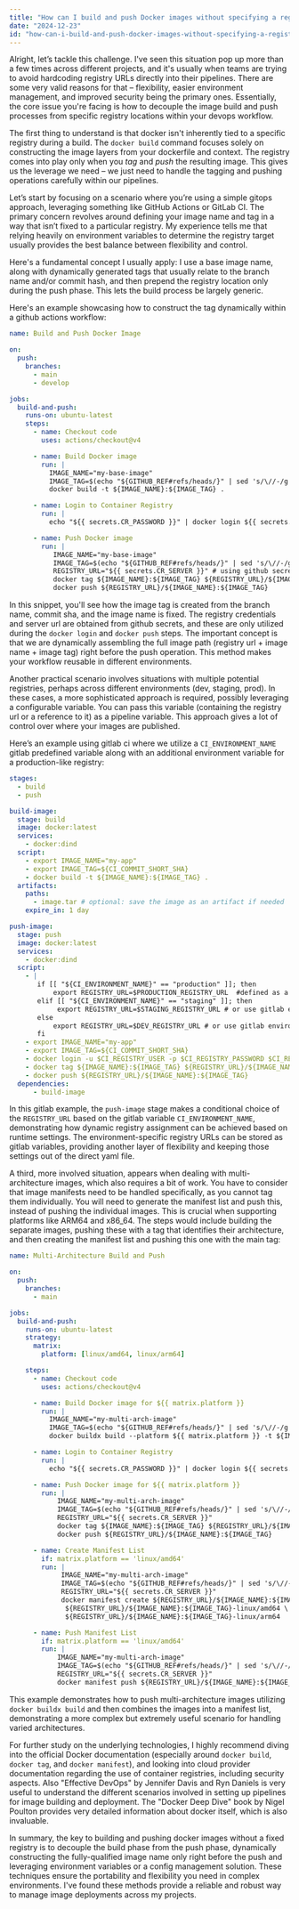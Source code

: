 ```yaml
---
title: "How can I build and push Docker images without specifying a registry in a DevOps pipeline?"
date: "2024-12-23"
id: "how-can-i-build-and-push-docker-images-without-specifying-a-registry-in-a-devops-pipeline"
---
```


Alright, let’s tackle this challenge. I've seen this situation pop up more than a few times across different projects, and it's usually when teams are trying to avoid hardcoding registry URLs directly into their pipelines. There are some very valid reasons for that – flexibility, easier environment management, and improved security being the primary ones. Essentially, the core issue you're facing is how to decouple the image build and push processes from specific registry locations within your devops workflow.

The first thing to understand is that docker isn't inherently tied to a specific registry during a build. The `docker build` command focuses solely on constructing the image layers from your dockerfile and context. The registry comes into play only when you *tag* and *push* the resulting image. This gives us the leverage we need – we just need to handle the tagging and pushing operations carefully within our pipelines.

Let’s start by focusing on a scenario where you’re using a simple gitops approach, leveraging something like GitHub Actions or GitLab CI. The primary concern revolves around defining your image name and tag in a way that isn’t fixed to a particular registry. My experience tells me that relying heavily on environment variables to determine the registry target usually provides the best balance between flexibility and control.

Here's a fundamental concept I usually apply: I use a base image name, along with dynamically generated tags that usually relate to the branch name and/or commit hash, and then prepend the registry location only during the push phase. This lets the build process be largely generic.

Here's an example showcasing how to construct the tag dynamically within a github actions workflow:

```yaml
name: Build and Push Docker Image

on:
  push:
    branches:
      - main
      - develop

jobs:
  build-and-push:
    runs-on: ubuntu-latest
    steps:
      - name: Checkout code
        uses: actions/checkout@v4

      - name: Build Docker image
        run: |
          IMAGE_NAME="my-base-image"
          IMAGE_TAG=$(echo "${GITHUB_REF#refs/heads/}" | sed 's/\//-/g')-${GITHUB_SHA::8} #extract branch, replace slashes and truncate commit hash
          docker build -t ${IMAGE_NAME}:${IMAGE_TAG} .

      - name: Login to Container Registry
        run: |
          echo "${{ secrets.CR_PASSWORD }}" | docker login ${{ secrets.CR_SERVER }} -u ${{ secrets.CR_USERNAME }} --password-stdin

      - name: Push Docker image
        run: |
           IMAGE_NAME="my-base-image"
           IMAGE_TAG=$(echo "${GITHUB_REF#refs/heads/}" | sed 's/\//-/g')-${GITHUB_SHA::8} #extract branch, replace slashes and truncate commit hash
           REGISTRY_URL="${{ secrets.CR_SERVER }}" # using github secret to obtain registry url
           docker tag ${IMAGE_NAME}:${IMAGE_TAG} ${REGISTRY_URL}/${IMAGE_NAME}:${IMAGE_TAG}
           docker push ${REGISTRY_URL}/${IMAGE_NAME}:${IMAGE_TAG}
```

In this snippet, you'll see how the image tag is created from the branch name, commit sha, and the image name is fixed. The registry credentials and server url are obtained from github secrets, and these are only utilized during the `docker login` and `docker push` steps. The important concept is that we are dynamically assembling the full image path (registry url + image name + image tag) right before the push operation. This method makes your workflow reusable in different environments.

Another practical scenario involves situations with multiple potential registries, perhaps across different environments (dev, staging, prod). In these cases, a more sophisticated approach is required, possibly leveraging a configurable variable. You can pass this variable (containing the registry url or a reference to it) as a pipeline variable. This approach gives a lot of control over where your images are published.

Here’s an example using gitlab ci where we utilize a `CI_ENVIRONMENT_NAME` gitlab predefined variable along with an additional environment variable for a production-like registry:

```yaml
stages:
  - build
  - push

build-image:
  stage: build
  image: docker:latest
  services:
    - docker:dind
  script:
    - export IMAGE_NAME="my-app"
    - export IMAGE_TAG=${CI_COMMIT_SHORT_SHA}
    - docker build -t ${IMAGE_NAME}:${IMAGE_TAG} .
  artifacts:
    paths:
      - image.tar # optional: save the image as an artifact if needed
    expire_in: 1 day

push-image:
  stage: push
  image: docker:latest
  services:
    - docker:dind
  script:
    - |
       if [[ "${CI_ENVIRONMENT_NAME}" == "production" ]]; then
           export REGISTRY_URL=$PRODUCTION_REGISTRY_URL  #defined as a gitlab variable in the project settings.
       elif [[ "${CI_ENVIRONMENT_NAME}" == "staging" ]]; then
            export REGISTRY_URL=$STAGING_REGISTRY_URL # or use gitlab environment variables
       else
           export REGISTRY_URL=$DEV_REGISTRY_URL # or use gitlab environment variables
       fi
    - export IMAGE_NAME="my-app"
    - export IMAGE_TAG=${CI_COMMIT_SHORT_SHA}
    - docker login -u $CI_REGISTRY_USER -p $CI_REGISTRY_PASSWORD $CI_REGISTRY
    - docker tag ${IMAGE_NAME}:${IMAGE_TAG} ${REGISTRY_URL}/${IMAGE_NAME}:${IMAGE_TAG}
    - docker push ${REGISTRY_URL}/${IMAGE_NAME}:${IMAGE_TAG}
  dependencies:
      - build-image
```

In this gitlab example, the `push-image` stage makes a conditional choice of the `REGISTRY_URL` based on the gitlab variable `CI_ENVIRONMENT_NAME`, demonstrating how dynamic registry assignment can be achieved based on runtime settings. The environment-specific registry URLs can be stored as gitlab variables, providing another layer of flexibility and keeping those settings out of the direct yaml file.

A third, more involved situation, appears when dealing with multi-architecture images, which also requires a bit of work. You have to consider that image manifests need to be handled specifically, as you cannot tag them individually. You will need to generate the manifest list and push this, instead of pushing the individual images. This is crucial when supporting platforms like ARM64 and x86_64. The steps would include building the separate images, pushing these with a tag that identifies their architecture, and then creating the manifest list and pushing this one with the main tag:

```yaml
name: Multi-Architecture Build and Push

on:
  push:
    branches:
      - main

jobs:
  build-and-push:
    runs-on: ubuntu-latest
    strategy:
      matrix:
        platform: [linux/amd64, linux/arm64]

    steps:
      - name: Checkout code
        uses: actions/checkout@v4

      - name: Build Docker image for ${{ matrix.platform }}
        run: |
          IMAGE_NAME="my-multi-arch-image"
          IMAGE_TAG=$(echo "${GITHUB_REF#refs/heads/}" | sed 's/\//-/g')-${GITHUB_SHA::8}-${{ matrix.platform }}
          docker buildx build --platform ${{ matrix.platform }} -t ${IMAGE_NAME}:${IMAGE_TAG} --load .

      - name: Login to Container Registry
        run: |
          echo "${{ secrets.CR_PASSWORD }}" | docker login ${{ secrets.CR_SERVER }} -u ${{ secrets.CR_USERNAME }} --password-stdin

      - name: Push Docker image for ${{ matrix.platform }}
        run: |
            IMAGE_NAME="my-multi-arch-image"
            IMAGE_TAG=$(echo "${GITHUB_REF#refs/heads/}" | sed 's/\//-/g')-${GITHUB_SHA::8}-${{ matrix.platform }}
            REGISTRY_URL="${{ secrets.CR_SERVER }}"
            docker tag ${IMAGE_NAME}:${IMAGE_TAG} ${REGISTRY_URL}/${IMAGE_NAME}:${IMAGE_TAG}
            docker push ${REGISTRY_URL}/${IMAGE_NAME}:${IMAGE_TAG}

      - name: Create Manifest List
        if: matrix.platform == 'linux/amd64'
        run: |
             IMAGE_NAME="my-multi-arch-image"
             IMAGE_TAG=$(echo "${GITHUB_REF#refs/heads/}" | sed 's/\//-/g')-${GITHUB_SHA::8}
             REGISTRY_URL="${{ secrets.CR_SERVER }}"
             docker manifest create ${REGISTRY_URL}/${IMAGE_NAME}:${IMAGE_TAG} \
              ${REGISTRY_URL}/${IMAGE_NAME}:${IMAGE_TAG}-linux/amd64 \
              ${REGISTRY_URL}/${IMAGE_NAME}:${IMAGE_TAG}-linux/arm64

      - name: Push Manifest List
        if: matrix.platform == 'linux/amd64'
        run: |
            IMAGE_NAME="my-multi-arch-image"
            IMAGE_TAG=$(echo "${GITHUB_REF#refs/heads/}" | sed 's/\//-/g')-${GITHUB_SHA::8}
            REGISTRY_URL="${{ secrets.CR_SERVER }}"
            docker manifest push ${REGISTRY_URL}/${IMAGE_NAME}:${IMAGE_TAG}
```

This example demonstrates how to push multi-architecture images utilizing `docker buildx build` and then combines the images into a manifest list, demonstrating a more complex but extremely useful scenario for handling varied architectures.

For further study on the underlying technologies, I highly recommend diving into the official Docker documentation (especially around `docker build`, `docker tag`, and `docker manifest`), and looking into cloud provider documentation regarding the use of container registries, including security aspects. Also "Effective DevOps" by Jennifer Davis and Ryn Daniels is very useful to understand the different scenarios involved in setting up pipelines for image building and deployment. The "Docker Deep Dive" book by Nigel Poulton provides very detailed information about docker itself, which is also invaluable.

In summary, the key to building and pushing docker images without a fixed registry is to decouple the build phase from the push phase, dynamically constructing the fully-qualified image name only right before the push and leveraging environment variables or a config management solution. These techniques ensure the portability and flexibility you need in complex environments. I've found these methods provide a reliable and robust way to manage image deployments across my projects.
